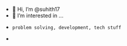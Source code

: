 - 👋 Hi, I’m @suhith17
- 👀 I’m interested in ...
-     problem solving, development, tech stuff
- 

<!---
suhith17/suhith17 is a ✨ special ✨ repository because its `README.md` (this file) appears on your GitHub profile.
You can click the Preview link to take a look at your changes.
--->
